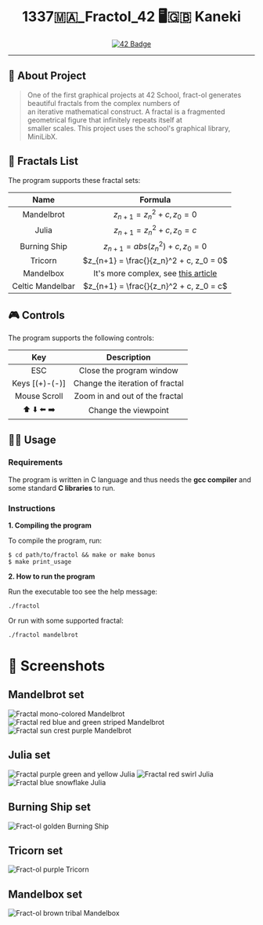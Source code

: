 <h1 align="center">1337🇲🇦_Fractol_42 🖥🇬🇧 Kaneki</h1>
<p align="center">
  <a href="https://github.com/KanekiEzz/1337_Fractol_42">
    <img src="https://raw.githubusercontent.com/KanekiEzz/kaneki_badges/refs/heads/main/fract-olm.png" alt="42 Badge">
  </a>
</p>


---

## 📜 About Project

> One of the first graphical projects at 42 School, fract-ol generates beautiful fractals from the complex numbers of \
> an iterative mathematical construct. A fractal is a fragmented geometrical figure that infinitely repeats itself at \
> smaller scales. This project uses the school's graphical library, MiniLibX.


## 📑 Fractals List

The program supports these fractal sets:

| Name              | Formula                                                                                            |
|:-----------------:|:--------------------------------------------------------------------------------------------------:|
| Mandelbrot        | $z_{n+1} = z_n^2 + c, z_0 = 0$                                                                     |
| Julia             | $z_{n+1} = z_n^2 + c, z_0 = c$                                                                     |
| Burning Ship      | $z_{n+1} = abs(z_n^2) + c, z_0 = 0$                                                                |
| Tricorn           | $z_{n+1} = \frac{}{z_n}^2 + c, z_0 = 0$                                                            |
| Mandelbox         | It's more complex, see [this article](https://sites.google.com/site/mandelbox/what-is-a-mandelbox) |
| Celtic Mandelbar  | $z_{n+1} = \frac{}{z_n}^2 + c, z_0 = c$                                                            |

## 🎮 Controls

The program supports the following controls:

| Key           | Description                             |
|:-------------:|:---------------------------------------:|
| ESC           | Close the program window                |
| Keys [(+)-(-)]    | Change the iteration of fractal     |
| Mouse Scroll  | Zoom in and out of the fractal          |
| ⬆️ ⬇️ ⬅️ ➡️       | Change the viewpoint                    |


## 👨‍💻 Usage
### Requirements

The program is written in C language and thus needs the **gcc compiler** and some standard **C libraries** to run.

### Instructions

**1. Compiling the program**

To compile the program, run:

```shell
$ cd path/to/fractol && make or make bonus
$ make print_usage
```

**2. How to run the program**

Run the executable too see the help message:
```shell
./fractol
```

Or run with some supported fractal:
```shell
./fractol mandelbrot
```

# 🌄 Screenshots

## Mandelbrot set
![Fractal mono-colored Mandelbrot](public/screenshots/mandelbrot1.png)
![Fractal red blue and green striped Mandelbrot](public/screenshots/mandelbrot2.png)
![Fractal sun crest purple Mandelbrot](public/screenshots/mandelbrot3.png)

## Julia set
![Fractal purple green and yellow Julia](public/screenshots/julia1.png)
![Fractal red swirl Julia](public/screenshots/julia2.png)
![Fractal blue snowflake Julia](public/screenshots/julia3.png)

## Burning Ship set
![Fract-ol golden Burning Ship](public/screenshots/burning_ship.png)

## Tricorn set
![Fract-ol purple Tricorn](public/screenshots/tricorn.png)

## Mandelbox set
![Fract-ol brown tribal Mandelbox](public/screenshots/mandelbox.png)
